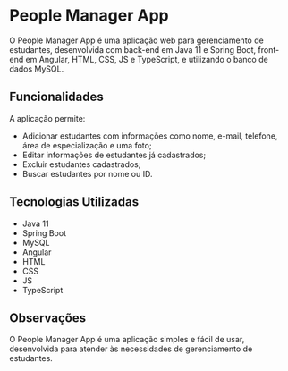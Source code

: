 # People Manager App

O People Manager App é uma aplicação web para gerenciamento de estudantes, desenvolvida com back-end em Java 11 e Spring Boot, front-end em Angular, HTML, CSS, JS e TypeScript, e utilizando o banco de dados MySQL.

## Funcionalidades

A aplicação permite:

- Adicionar estudantes com informações como nome, e-mail, telefone, área de especialização e uma foto;
- Editar informações de estudantes já cadastrados;
- Excluir estudantes cadastrados;
- Buscar estudantes por nome ou ID.


## Tecnologias Utilizadas

- Java 11
- Spring Boot
- MySQL
- Angular
- HTML
- CSS
- JS
- TypeScript

## Observações

O People Manager App é uma aplicação simples e fácil de usar, desenvolvida para atender às necessidades de gerenciamento de estudantes.
